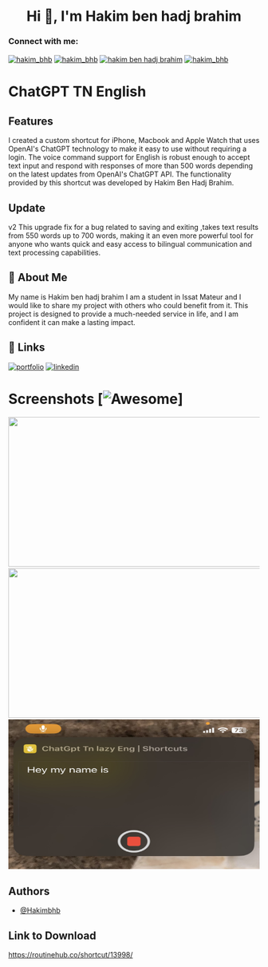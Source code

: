 <h1 align="center">Hi 👋, I'm Hakim ben hadj brahim</h1>


<h3 align="left">Connect with me:</h3>
<p align="left">
<a href="https://twitter.com/hakim_bhb" target="blank"><img align="center" src="https://raw.githubusercontent.com/rahuldkjain/github-profile-readme-generator/master/src/images/icons/Social/twitter.svg" alt="hakim_bhb" height="30" width="40" /></a>
<a href="https://linkedin.com/in/hakim-ben-hadj-brahim-792024220" target="blank"><img align="center" src="https://raw.githubusercontent.com/rahuldkjain/github-profile-readme-generator/master/src/images/icons/Social/linked-in-alt.svg" alt="hakim_bhb" height="30" width="40" /></a>
<a href="https://fb.com/hakim.benhadjjbrahim" target="blank"><img align="center" src="https://raw.githubusercontent.com/rahuldkjain/github-profile-readme-generator/master/src/images/icons/Social/facebook.svg" alt="hakim ben hadj brahim" height="30" width="40" /></a>
<a href="https://instagram.com/hakim_bhb" target="blank"><img align="center" src="https://raw.githubusercontent.com/rahuldkjain/github-profile-readme-generator/master/src/images/icons/Social/instagram.svg" alt="hakim_bhb" height="30" width="40" /></a>
</p>

# ChatGPT TN English



## Features

I created a custom shortcut for iPhone, Macbook and Apple Watch that uses OpenAI's ChatGPT technology to make it easy to use without requiring a login. The voice command support for English is robust enough to accept text input and respond with responses of more than 500 words depending on the latest updates from OpenAI's ChatGPT API. The functionality provided by this shortcut was developed by Hakim Ben Hadj Brahim.
## Update
v2
This upgrade fix for a bug related to saving and exiting ,takes text results from 550 words up to 700 words, making it an even more powerful tool for anyone who wants quick and easy access to bilingual communication and text processing capabilities. 
## 🚀 About Me
My name is Hakim ben hadj brahim  I am a student in Issat Mateur and I would like to share my project with others who could benefit from it. This project is designed to provide a much-needed service in life, and I am confident it can make a lasting impact.
 
## 🔗 Links
[![portfolio](https://img.shields.io/badge/my_portfolio-000?style=for-the-badge&logo=ko-fi&logoColor=white)](https://about.me/hakim_bhb)
[![linkedin](https://img.shields.io/badge/linkedin-0A66C2?style=for-the-badge&logo=linkedin&logoColor=white)](https://www.linkedin.com/in/hakim-ben-hadj-brahim-792024220)

# Screenshots [![Awesome](https://cdn.jsdelivr.net/gh/sindresorhus/awesome@d7305f38d29fed78fa85652e3a63e154dd8e8829/media/badge.svg)]
 <img src="4126EE2E-65F9-4B1A-BA6B-562EFC26FC79.png"  height="300" width="600"/><br>
 <img src="B93160F2-D126-4802-97B2-98009365FA12.png"  height="300" width="600"/><br>
 <img src="F3828C42-0713-488C-BC91-E2030A9D9053.jpeg"  height="300" width="600"/><br>
## Authors

- [@Hakimbhb](https://www.github.com/hakimbhb)

## Link to Download

https://routinehub.co/shortcut/13998/

